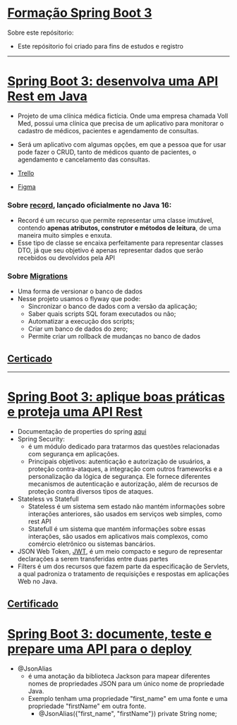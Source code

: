 # [Formação Spring Boot 3](https://cursos.alura.com.br/formacao-spring-boot-3)

Sobre este repósitorio:

* Este repósitorio foi criado para fins de estudos e registro

***

# [Spring Boot 3: desenvolva uma API Rest em Java](https://cursos.alura.com.br/course/spring-boot-3-desenvolva-api-rest-java)

* Projeto de uma clínica médica fictícia. Onde uma empresa chamada Voll Med, possui uma clínica que precisa de um
  aplicativo para monitorar o cadastro de médicos, pacientes e agendamento de consultas.
* Será um aplicativo com algumas opções, em que a pessoa que for usar pode fazer o CRUD, tanto de médicos quanto de
  pacientes, o agendamento e cancelamento das consultas.

* [Trello](https://trello.com/b/O0lGCsKb/api-voll-med)
* [Figma](https://www.figma.com/file/N4CgpJqsg7gjbKuDmra3EV/Voll.med?node-id=2-1007)

### Sobre [record](https://docs.oracle.com/en/java/javase/16/language/records.html), lançado oficialmente no Java 16:

* Record é um recurso que permite representar uma classe imutável, contendo **apenas atributos, construtor e métodos de
  leitura**, de uma maneira muito simples e enxuta.
* Esse tipo de classe se encaixa perfeitamente para representar classes DTO, já que seu objetivo é apenas representar
  dados que serão recebidos ou devolvidos pela API

### Sobre [Migrations](https://orango.dev/o-que-sao-migrations-e-porque-usa-las/)

* Uma forma de versionar o banco de dados
* Nesse projeto usamos o flyway que pode:
    * Sincronizar o banco de dados com a versão da aplicação;
    * Saber quais scripts SQL foram executados ou não;
    * Automatizar a execução dos scripts;
    * Criar um banco de dados do zero;
    * Permite criar um rollback de mudanças no banco de dados

## [Certicado](https://cursos.alura.com.br/certificate/wesleyschwartz/spring-boot-3-desenvolva-api-rest-java)

***

# [Spring Boot 3: aplique boas práticas e proteja uma API Rest](https://cursos.alura.com.br/course/spring-boot-aplique-boas-praticas-proteja-api-rest)

* Documentação de properties do
  spring [aqui](https://docs.spring.io/spring-boot/docs/current/reference/html/application-properties.html)
* Spring Security:
    * é um módulo dedicado para tratarmos das questões relacionadas com segurança em aplicações.
    * Principais objetivos: autenticação e autorização de usuários, a proteção contra-ataques, a integração com outros
      frameworks e a
      personalização da lógica de segurança. Ele fornece diferentes mecanismos de autenticação e autorização, além
      de recursos de proteção contra diversos tipos de ataques.
* Stateless vs Statefull
    * Stateless é um sistema sem estado não mantém informações sobre interações anteriores, são usados em serviços web
      simples, como rest API
    * Statefull é um sistema que mantém informações sobre essas interações, são usados em aplicativos mais complexos,
      como comércio eletrônico ou sistemas bancários.
* JSON Web Token, [JWT](https://jwt.io/), é um meio compacto e seguro de representar declarações a serem transferidas
  entre duas partes
* Filters é um dos recursos que fazem parte da especificação de Servlets, a qual padroniza o tratamento de
  requisições e respostas em aplicações Web no Java.

## [Certificado](https://cursos.alura.com.br/certificate/wesleyschwartz/spring-boot-aplique-boas-praticas-proteja-api-rest)

# [Spring Boot 3: documente, teste e prepare uma API para o deploy](https://cursos.alura.com.br/course/spring-boot-3-documente-teste-prepare-api-deploy)

* @JsonAlias
    * é uma anotação da biblioteca Jackson para mapear diferentes nomes de propriedades JSON para um único nome de
      propriedade Java.
    * Exemplo tenham uma propriedade "first_name" em uma fonte e uma propriedade "firstName" em outra fonte.
        * @JsonAlias({"first_name", "firstName"})
          private String nome;